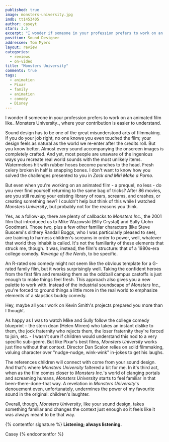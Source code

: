 ```yaml
---
published: true
image: monsters-university.jpg
imdb: tt1453405
author: caseyt
stars: 3.5
excerpt: "I wonder if someone in your profession prefers to work on an animated film like<em> Monsters University</em>, where your contribution is easier to understand."
position: Sound Designer
addressee: Tom Myers
layout: review
categories: 
  - reviews
  - on-video
title: "Monsters University"
comments: true
tags:
  - animation
  - Pixar
  - family
  - animation
  - comedy
  - Disney
---
```

I wonder if someone in your profession prefers to work on an animated film like_ Monsters University_, where your contribution is easier to understand.

Sound design has to be one of the great misunderstood arts of filmmaking. If you do your job right, no one knows you even touched the film; your design feels as natural as the world we re-enter after the credits roll. But you know better. Almost every sound accompanying the onscreen images is completely crafted. And yet, most people are unaware of the ingenious ways you recreate real world sounds with the most unlikely items.  Watermelons hit with rubber hoses become punches to the head. Fresh celery broken in half is snapping bones. I don't want to know how you solved the challenges presented to you in _Zack and Miri Make a Porno._

But even when you're working on an animated film - a prequel, no less - do you ever find yourself returning to the same bag of tricks? After 86 movies, are you still reusing your existing library of roars, screams, and crashes, or creating something new? I couldn't help but think of this while I watched _Monsters University_, but probably not for the reasons you think.

Yes, as a follow-up, there are plenty of callbacks to _Monsters Inc._, the 2001 film that introduced us to Mike Wazowski (Billy Crystal) and Sully (John Goodman). Those two, plus a few other familiar characters (like Steve Buscemi's slithery Randall Boggs, who I was particularly pleased to see), are training to harness children's screams in order to power, well, whatever that world they inhabit is called. It's not the familiarity of these elements that struck me, though. It was, instead, the film's structure: that of a 1980s-era college comedy. _Revenge of the Nerds_, to be specific.

An R-rated sex comedy might not seem like the obvious template for a G-rated family film, but it works surprisingly well. Taking the confident heroes from the first film and remaking them as the oddball campus castoffs is just enough to make things feel fresh. This approach also gives you a new palette to work with. Instead of the industrial soundscape of _Monsters Inc.,_ you're forced to ground things a little more in the real world to emphasize elements of a slapstick buddy comedy.

Hey, maybe all your work on Kevin Smith's projects prepared you more than I thought.

As happy as I was to watch Mike and Sully follow the college comedy blueprint – the stern dean (Helen Mirren) who takes an instant dislike to them, the jock fraternity who rejects them, the loser fraternity they're forced to join, etc. - I wasn't sure if children would understand this nod to a very specific sub-genre. But like Pixar's best films, _Monsters University_ works just fine without that context. Director Dan Scalon relies on solid filmmaking, valuing character over "nudge-nudge, wink-wink" in-jokes to get his laughs.

The references children will connect with come from your sound design. And that's where _Monsters University_ faltered a bit for me. In it's third act, when as the film comes closer to _Monsters Inc._'s world of clanging portals and screaming humans, _Monsters University_ starts to feel familiar in that been-there-done-that way. A revelation in _Monsters University_'s denouement even, unfortunately, undermines the power of my favourite sound in the original: children's laughter. 

Overall, though, _Monsters University_, like your sound design, takes something familiar and changes the context just enough so it feels like it was always meant to be that way.

{% contentfor signature %}
**Listening; always listening.**

Casey
{% endcontentfor %}